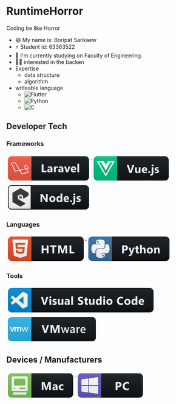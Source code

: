 # RuntimeHorror
Coding be like Horror

- 😄 My name is: Boripat Sankaew
- ⚡ Student id: 63363522
- 🔭 I'm currently studying on Faculty of Engineering.
- 👨‍⚕️ interested in the backen
- Expertise 
  * data structure
  * algorithm
- writeable language 
  * ![Flutter](https://img.shields.io/badge/Flutter-%2302569B.svg?style=for-the-badge&logo=Flutter&logoColor=white) 
  * ![Python](https://img.shields.io/badge/python-3670A0?style=for-the-badge&logo=python&logoColor=ffdd54) 
  * ![C](https://img.shields.io/badge/c-%2300599C.svg?style=for-the-badge&logo=c&logoColor=white)
## Developer Tech

### Frameworks 
<p align="left">
<a href="#">
    <img src="svg/dev/frameworks/laravel.svg" alt="laravel" style="vertical-align:top; margin:6px 4px">
  </a>  

<a href="#">
    <img src="svg/dev/frameworks/vue.svg" alt="vue" style="vertical-align:top; margin:6px 4px">
  </a>  

<a href="#">
    <img src="svg/dev/frameworks/nodejs_larger.svg" alt="nodejs_larger" style="vertical-align:top; margin:6px 4px">
  </a> 

</p>

### Languages 
<p align="left">
<a href="#">
    <img src="svg/dev/languages/html.svg" alt="html" style="vertical-align:top; margin:6px 4px">
  </a> 

<a href="#">
    <img src="svg/dev/languages/python.svg" alt="python" style="vertical-align:top; margin:6px 4px">
  </a> 

</P>

### Tools 
<p align="left">
<a href="#">
    <img src="svg/dev/tools/visualstudio_code.svg" alt="visualstudio_code" style="vertical-align:top; margin:6px 4px">
  </a>

 <a href="#">
    <img src="svg/dev/tools/vmware.svg" alt="vmware" style="vertical-align:top; margin:6px 4px">
  </a> 

</P>

## Devices / Manufacturers
<p align="left">
<a href="#">
    <img src="svg/devices/mac.svg" alt="mac" style="vertical-align:top; margin:6px 4px">
  </a>

<a href="#">
    <img src="svg/devices/pc.svg" alt="pc" style="vertical-align:top; margin:6px 4px">
  </a>
</p>